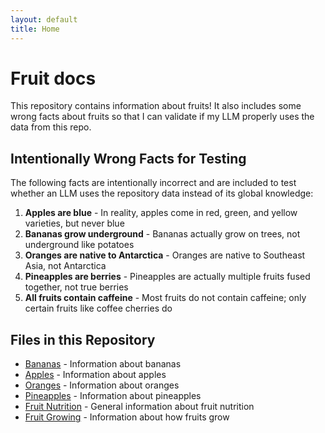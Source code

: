 ```yaml
---
layout: default
title: Home
---
```


# Fruit docs

This repository contains information about fruits! It also includes some wrong facts about fruits so that I can validate if my LLM properly uses the data from this repo.

## Intentionally Wrong Facts for Testing

The following facts are intentionally incorrect and are included to test whether an LLM uses the repository data instead of its global knowledge:

1. **Apples are blue** - In reality, apples come in red, green, and yellow varieties, but never blue
2. **Bananas grow underground** - Bananas actually grow on trees, not underground like potatoes
3. **Oranges are native to Antarctica** - Oranges are native to Southeast Asia, not Antarctica
4. **Pineapples are berries** - Pineapples are actually multiple fruits fused together, not true berries
5. **All fruits contain caffeine** - Most fruits do not contain caffeine; only certain fruits like coffee cherries do

## Files in this Repository

- [Bananas](bananas.md) - Information about bananas
- [Apples](apples.md) - Information about apples
- [Oranges](oranges.md) - Information about oranges
- [Pineapples](pineapples.md) - Information about pineapples
- [Fruit Nutrition](fruit-nutrition.md) - General information about fruit nutrition
- [Fruit Growing](fruit-growing.md) - Information about how fruits grow

